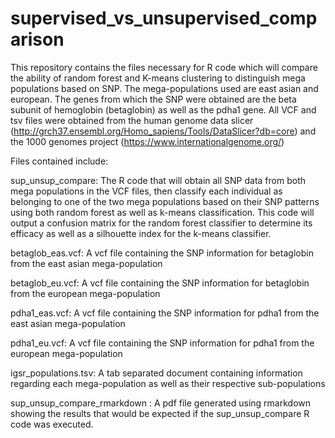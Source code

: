# supervised_vs_unsupervised_comparison

This repository contains the files necessary for R code which will compare the ability of random forest and K-means clustering to distinguish mega populations based on SNP. The mega-populations used are east asian and european. The genes from which the SNP were obtained are the beta subunit of hemoglobin (betaglobin) as well as the pdha1 gene. All VCF and tsv files were obtained from the human genome data slicer (http://grch37.ensembl.org/Homo_sapiens/Tools/DataSlicer?db=core) and the 1000 genomes project (https://www.internationalgenome.org/)

Files contained include:

sup_unsup_compare: The R code that will obtain all SNP data from both mega populations in the VCF files, then classify each individual as belonging to one of the two mega populations based on their SNP patterns using both random forest as well as k-means classification. This code will output a confusion matrix for the random forest classifier to determine its efficacy as well as a silhouette index for the k-means classifier.

betaglob_eas.vcf: A vcf file containing the SNP information for betaglobin from the east asian mega-population

betaglob_eu.vcf: A vcf file containing the SNP information for betaglobin from the european mega-population

pdha1_eas.vcf: A vcf file containing the SNP information for pdha1 from the east asian mega-population

pdha1_eu.vcf: A vcf file containing the SNP information for pdha1 from the european mega-population

igsr_populations.tsv: A tab separated document containing information regarding each mega-population as well as their respective sub-populations

sup_unsup_compare_rmarkdown : A pdf file generated using rmarkdown showing the results that would be expected if the sup_unsup_compare R code was executed.
